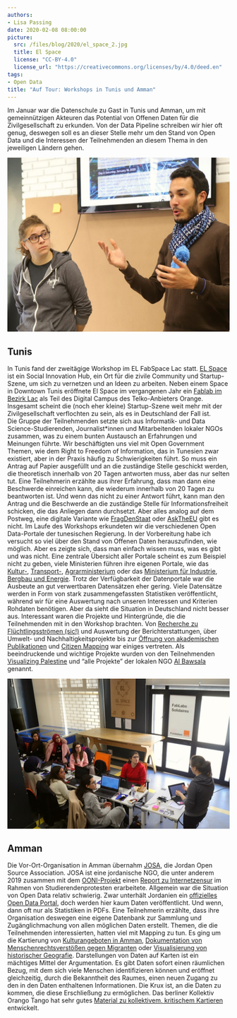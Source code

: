 ```yaml
---
authors: 
- Lisa Passing
date: 2020-02-08 08:00:00
picture:
  src: /files/blog/2020/el_space_2.jpg
  title: El Space
  license: "CC-BY-4.0"
  license_url: "https://creativecommons.org/licenses/by/4.0/deed.en"
tags:
- Open Data
title: "Auf Tour: Workshops in Tunis und Amman"
---
```


Im Januar war die Datenschule zu Gast in Tunis und Amman, um mit gemeinnützigen Akteuren das Potential von Offenen Daten für die Zivilgesellschaft zu erkunden. Von der Data Pipeline schreiben wir hier oft genug, deswegen soll es an dieser Stelle mehr um den Stand von Open Data und die Interessen der Teilnehmenden an diesem Thema in den jeweiligen Ländern gehen.

![](/files/blog/2020/el_space_1.jpg)

## Tunis
In Tunis fand der zweitägige Workshop im EL FabSpace Lac statt. [EL Space](https://www.elspace.org/) ist ein Social Innovation Hub, ein Ort für die zivile Community und Startup-Szene, um sich zu vernetzen und an Ideen zu arbeiten. Neben einem Space in Downtown Tunis eröffnete El Space im vergangenen Jahr ein [Fablab im Bezirk Lac](https://osm.org/go/xTo0hY7pg-?m=&relation=1435835) als Teil des Digital Campus des Telko-Anbieters Orange. Insgesamt scheint die (noch eher kleine) Startup-Szene weit mehr mit der Zivilgesellschaft verflochten zu sein, als es in Deutschland der Fall ist.  
Die Gruppe der Teilnehmenden setzte sich aus Informatik- und Data Science-Studierenden, Journalist*innen und Mitarbeitenden lokaler NGOs zusammen, was zu einem bunten Austausch an Erfahrungen und Meinungen führte.
Wir beschäftigten uns viel mit Open Government Themen, wie dem Right to Freedom of Information, das in Tunesien zwar existiert, aber in der Praxis häufig zu Schwierigkeiten führt. So muss ein Antrag auf Papier ausgefüllt und an die zuständige Stelle geschickt werden, die theoretisch innerhalb von 20 Tagen antworten muss, aber das nur selten tut. Eine Teilnehmerin erzählte aus ihrer Erfahrung, dass man dann eine Beschwerde einreichen kann, die wiederum innerhalb von 20 Tagen zu beantworten ist. Und wenn das nicht zu einer Antwort führt, kann man den Antrag und die Beschwerde an die zuständige Stelle für Informationsfreiheit schicken, die das Anliegen dann durchsetzt. Aber alles analog auf dem Postweg, eine digitale Variante wie [FragDenStaat](https://fragdenstaat.de/) oder [AskTheEU](https://www.asktheeu.org/de) gibt es nicht.
Im Laufe des Workshops erkundeten wir die verschiedenen Open Data-Portale der tunesischen Regierung. In der Vorbereitung habe ich versucht so viel über den Stand von Offenen Daten herauszufinden, wie möglich. Aber es zeigte sich, dass man einfach wissen muss, was es gibt und was nicht. Eine zentrale Übersicht aller Portale scheint es zum Beispiel nicht zu geben, viele Ministerien führen ihre eigenen Portale, wie das [Kultur-](http://www.openculture.gov.tn/), [Transport-](http://data.transport.tn/), [Agrarministerium](http://www.agridata.tn/) oder das [Ministerium für Industrie, Bergbau und Energie](http://data.industrie.gov.tn/). Trotz der Verfügbarkeit der Datenportale war die Ausbeute an gut verwertbaren Datensätzen eher gering. Viele Datensätze werden in Form von stark zusammengefassten Statistiken veröffentlicht, während wir für eine Auswertung nach unseren Interessen und Kriterien Rohdaten benötigen. Aber da sieht die Situation in Deutschland nicht besser aus. 
Interessant waren die Projekte und Hintergründe, die die Teilnehmenden mit in den Workshop brachten. Von [Recherche zu Flüchtlingsströmen (sic!)](https://data2.unhcr.org/en/search?country=748&text=2011&type%5B%5D=news&type%5B%5D=highlight&type%5B%5D=document&partner=&sector=&date_from=&date_to=&country_json=%7B%220%22%3A%22748%22%7D&sector_json=%7B%220%22%3A%22%22%7D&apply=) und Auswertung der Berichterstattungen, über Umwelt- und Nachhaltigkeitsprojekte bis zur  [Öffnung von akademischen Publikationen](https://hal.archives-ouvertes.fr/) und [Citizen Mapping](http://www.kcit.org/site0/index0.html) war einiges vertreten. Als beeindruckende und wichtige Projekte wurden von den Teilnehmenden [Visualizing Palestine](https://www.visualizingpalestine.org/) und “alle Projekte” der lokalen NGO [Al Bawsala](https://www.albawsala.com/en/) genannt.

![](/files/blog/2020/dl_afrika.jpg)

## Amman
Die Vor-Ort-Organisation in Amman übernahm [JOSA](https://jordanopensource.org/), die Jordan Open Source Association. JOSA ist eine jordanische NGO, die unter anderem 2019 zusammen mit dem [OONI-Projekt](https://ooni.org/) einen [Report zu Internetzensur](https://ooni.org/post/jordan-measuring-facebook-interference/) im Rahmen von Studierendenprotesten erarbeitete.
Allgemein war die Situation von Open Data relativ schwierig. Zwar unterhält Jordanien ein [offizielles Open Data Portal](https://portal.jordan.gov.jo/wps/portal), doch werden hier kaum Daten veröffentlicht. Und wenn, dann oft nur als Statistiken in PDFs. Eine Teilnehmerin erzählte, dass ihre Organisation deswegen eine eigene Datenbank zur Sammlung  und Zugänglichmachung von allen möglichen Daten erstellt. 
Themen, die die Teilnehmenden interessierten, hatten viel mit Mapping zu tun. Es ging um die Kartierung von [Kulturangeboten in Amman](https://amman.clustermappinginitiative.org/), [Dokumentation von Menschenrechtsverstößen gegen Migranten](https://www.migrant-rights.org/rights-abuses-map/) oder [Visualisierung von historischer Geografie](https://palopenmaps.org/). Darstellungen von Daten auf Karten ist ein mächtiges Mittel der Argumentation. Es gibt Daten sofort einen räumlichen Bezug, mit dem sich viele Menschen identifizieren können und eröffnet gleichzeitig, durch die Bekanntheit des Raumes, einen neuen Zugang zu den in den Daten enthaltenen Informationen. Die Krux ist, an die Daten zu kommen, die diese Erschließung zu ermöglichen. Das berliner Kollektiv Orango Tango hat sehr gutes [Material zu kollektivem, kritischem Kartieren](http://orangotango.info/projekte/kollektives-kartieren/) entwickelt.